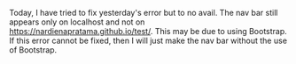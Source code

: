 Today, I have tried to fix yesterday's error but to no avail. The nav bar still appears only on localhost and not on https://nardienapratama.github.io/test/. This may be due to using Bootstrap. If this error cannot be fixed, then I will just make the nav bar without the use of Bootstrap.
